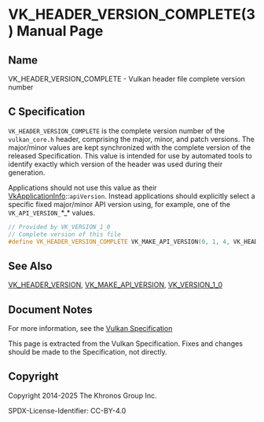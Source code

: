 # VK\_HEADER\_VERSION\_COMPLETE(3) Manual Page

## Name

VK\_HEADER\_VERSION\_COMPLETE - Vulkan header file complete version number



## [](#_c_specification)C Specification

`VK_HEADER_VERSION_COMPLETE` is the complete version number of the `vulkan_core.h` header, comprising the major, minor, and patch versions. The major/minor values are kept synchronized with the complete version of the released Specification. This value is intended for use by automated tools to identify exactly which version of the header was used during their generation.

Applications should not use this value as their [VkApplicationInfo](https://registry.khronos.org/vulkan/specs/latest/man/html/VkApplicationInfo.html)::`apiVersion`. Instead applications should explicitly select a specific fixed major/minor API version using, for example, one of the `VK_API_VERSION_`\*\_* values.

```c++
// Provided by VK_VERSION_1_0
// Complete version of this file
#define VK_HEADER_VERSION_COMPLETE VK_MAKE_API_VERSION(0, 1, 4, VK_HEADER_VERSION)
```

## [](#_see_also)See Also

[VK\_HEADER\_VERSION](https://registry.khronos.org/vulkan/specs/latest/man/html/VK_HEADER_VERSION.html), [VK\_MAKE\_API\_VERSION](https://registry.khronos.org/vulkan/specs/latest/man/html/VK_MAKE_API_VERSION.html), [VK\_VERSION\_1\_0](https://registry.khronos.org/vulkan/specs/latest/man/html/VK_VERSION_1_0.html)

## [](#_document_notes)Document Notes

For more information, see the [Vulkan Specification](https://registry.khronos.org/vulkan/specs/latest/html/vkspec.html#VK_HEADER_VERSION_COMPLETE)

This page is extracted from the Vulkan Specification. Fixes and changes should be made to the Specification, not directly.

## [](#_copyright)Copyright

Copyright 2014-2025 The Khronos Group Inc.

SPDX-License-Identifier: CC-BY-4.0